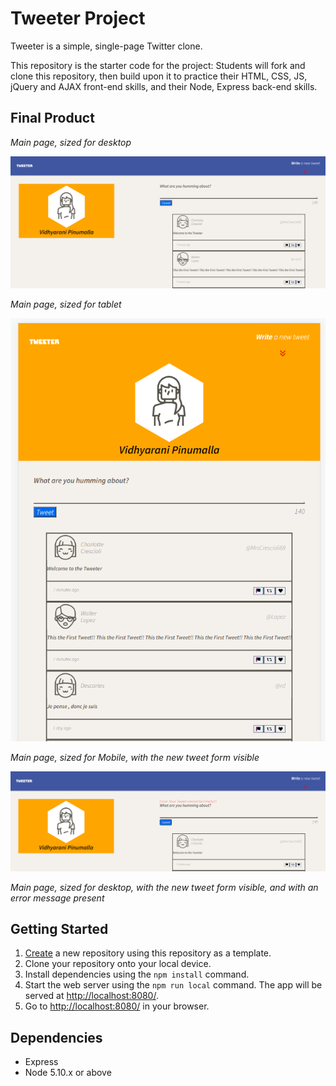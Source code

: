 # Tweeter Project

Tweeter is a simple, single-page Twitter clone.

This repository is the starter code for the project: Students will fork and clone this repository, then build upon it to practice their HTML, CSS, JS, jQuery and AJAX front-end skills, and their Node, Express back-end skills.

## Final Product

*Main page, sized for desktop*

!["Screenshot main page in desktop size"](https://github.com/vidhyarani5/tweeter/blob/master/public/images/desktopScreen.png?raw=true)

*Main page, sized for tablet*

!["Screenshot of main page in tablet size"](https://github.com/vidhyarani5/tweeter/blob/master/public/images/MobileScreen.png?raw=true)

*Main page, sized for Mobile, with the new tweet form visible*

!["Screenshot of main page with toggled new tweet form"](https://github.com/vidhyarani5/tweeter/blob/master/public/images/ErrorMessage.png?raw=true)

*Main page, sized for desktop, with the new tweet form visible, and with an error message present*

## Getting Started

1. [Create](https://docs.github.com/en/repositories/creating-and-managing-repositories/creating-a-repository-from-a-template) a new repository using this repository as a template.
2. Clone your repository onto your local device.
3. Install dependencies using the `npm install` command.
3. Start the web server using the `npm run local` command. The app will be served at <http://localhost:8080/>.
4. Go to <http://localhost:8080/> in your browser.

## Dependencies

- Express
- Node 5.10.x or above
